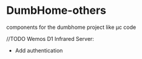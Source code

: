 # DumbHome-others
components for the dumbhome project like µc code

//TODO
Wemos D1 Infrared Server:
 - Add authentication
